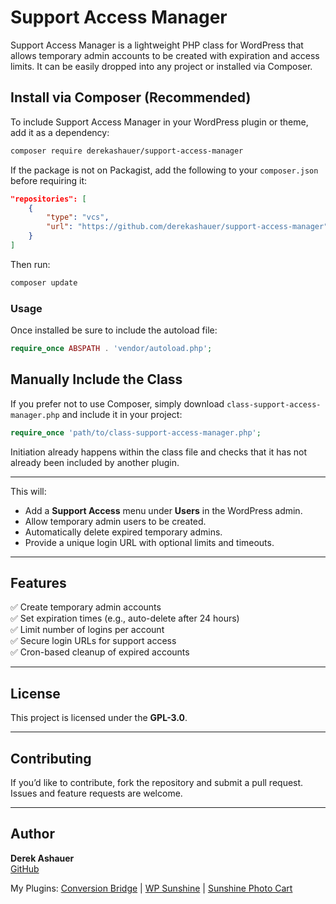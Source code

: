 # Support Access Manager

Support Access Manager is a lightweight PHP class for WordPress that allows temporary admin accounts to be created with expiration and access limits. It can be easily dropped into any project or installed via Composer.

## Install via Composer (Recommended)
To include Support Access Manager in your WordPress plugin or theme, add it as a dependency:

```sh
composer require derekashauer/support-access-manager
```

If the package is not on Packagist, add the following to your `composer.json` before requiring it:

```json
"repositories": [
    {
        "type": "vcs",
        "url": "https://github.com/derekashauer/support-access-manager"
    }
]
```

Then run:

```sh
composer update
```

### Usage

Once installed be sure to include the autoload file:

```php
require_once ABSPATH . 'vendor/autoload.php';
```

## Manually Include the Class
If you prefer not to use Composer, simply download `class-support-access-manager.php` and include it in your project:

```php
require_once 'path/to/class-support-access-manager.php';
```

Initiation already happens within the class file and checks that it has not already been included by another plugin.

---

This will:
- Add a **Support Access** menu under **Users** in the WordPress admin.
- Allow temporary admin users to be created.
- Automatically delete expired temporary admins.
- Provide a unique login URL with optional limits and timeouts.

---

## Features

✅ Create temporary admin accounts  
✅ Set expiration times (e.g., auto-delete after 24 hours)  
✅ Limit number of logins per account  
✅ Secure login URLs for support access  
✅ Cron-based cleanup of expired accounts  

---

## License

This project is licensed under the **GPL-3.0**.

---

## Contributing

If you’d like to contribute, fork the repository and submit a pull request. Issues and feature requests are welcome.

---

## Author

**Derek Ashauer**  
[GitHub](https://github.com/derekashauer)

My Plugins: [Conversion Bridge](https://conversionbridgewp.com) | [WP Sunshine](https://www.wpsunshine.com) | [Sunshine Photo Cart](https://www.sunshinephotocart.com)
